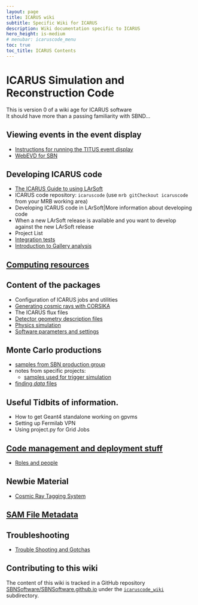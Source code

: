 ```yaml
---
layout: page
title: ICARUS wiki
subtitle: Specific Wiki for ICARUS
description: Wiki documentation specific to ICARUS
hero_height: is-medium
# menubar: icaruscode_menu
toc: true
toc_title: ICARUS Contents
---
```




ICARUS Simulation and Reconstruction Code
==========================================

This is version 0 of a wiki age for ICARUS software\
It should have more than a passing familiarity with SBND\...

Viewing events in the event display
-----------------------------------------

- [Instructions for running the TITUS event display](EventDisplay/titus_event_display.md)
- [WebEVD for SBN](https://sbnsoftware.github.io/sbndcode_wiki/WebEVD_for_SBN.html)


Developing ICARUS code
-----------------------

-   [The ICARUS Guide to using LArSoft](The_ICARUS_Guide_to_using_LArSoft.html)
-   ICARUS code repository: `icaruscode` (use
    `mrb gitCheckout icaruscode` from your MRB working area)
-   Developing ICARUS code in LArSoft\|More information about developing
    code
-   When a new LArSoft release is available and you want to develop
    against the new LArSoft release
-   Project List
-   [Integration tests](Integration_tests.html)
-   [Introduction to Gallery analysis](https://sbn-docdb.fnal.gov/cgi-bin/private/RetrieveFile?docid=4339&filename=20171023-Petrillo.pdf "by Gianluca")



[Computing resources](Computing_Resources.md)
----------------------------------------------



Content of the packages
------------------------

-   Configuration of ICARUS jobs and utilities
-   [Generating cosmic rays with CORSIKA](Cosmic_ray_generation_with_CORSIKA.md)
-   The ICARUS flux files
-   [Detector geometry description files](Detector_geometry.md)
-   [Physics simulation](physics/simulation.md)
-   [Software parameters and settings](Software_parameters_and_settings.md)



Monte Carlo productions
------------------------

* [samples from SBN production group](samples/MCproduction.md)
* notes from specific projects:
    * [samples used for trigger simulation](samples/trigger_simulation.md)
* [finding _data_ files](samples/datafiles.md)

Useful Tidbits of information.
------------------------------

-   How to get Geant4 standalone working on gpvms
-   Setting up Fermilab VPN
-   Using project.py for Grid Jobs



[Code management and deployment stuff](Code_management_and_deployment_stuff.md)
--------------------------------------------------------------------------------

-   [Roles and people](Roles_and_people.md)

Newbie Material
---------------

-   [Cosmic Ray Tagging System](Cosmic_Ray_Tagging_System.md)



[SAM File Metadata](SAM_File_Metadata.md)
------------------------------------------



Troubleshooting
----------------

-   [Trouble Shooting and Gotchas](Trouble_Shooting_and_Gotchas.md)


Contributing to this wiki
--------------------------

The content of this wiki is tracked in a GitHub repository [SBNSoftware/SBNSoftware.github.io](https://github.com/SBNSoftware/SBNSoftware.github.io)
under the [`icaruscode_wiki`](https://github.com/SBNSoftware/SBNSoftware.github.io/tree/master/icaruscode_wiki) subdirectory.

